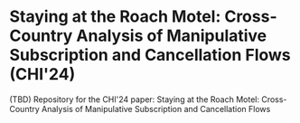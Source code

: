 # Staying at the Roach Motel: Cross-Country Analysis of Manipulative Subscription and Cancellation Flows (CHI'24)
(TBD) Repository for the CHI'24 paper: Staying at the Roach Motel: Cross-Country Analysis of Manipulative Subscription and Cancellation Flows
